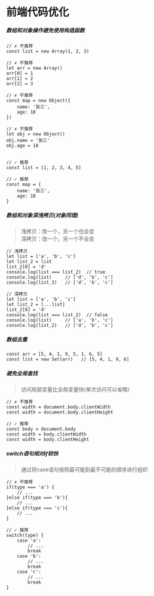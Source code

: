 # 前端代码优化
##### 数组和对象操作避免使用构造函数
```
// ✗ 不推荐
const list = new Array(1, 2, 3)

// ✗ 不推荐
let arr = new Array()
arr[0] = 1
arr[1] = 2
arr[2] = 3

// ✗ 不推荐
const map = new Object({
    name: '张三',
    age: 18
})

// ✗ 不推荐
let obj = new Object()
obj.name = '张三'
obj.age = 18


// ✓ 推荐
const list = [1, 2, 3, 4, 5]

// ✓ 推荐
const map = {
    name: '张三',
    age: 18
}
```

##### 数组和对象深浅拷贝(对象同理)
>浅拷贝：改一个，另一个也会变  
>深拷贝：改一个，另一个不会变  
```
// 浅拷贝
let list = ['a', 'b', 'c']
let list_2 = list
list_2[0] = 'd'
console.log(list === list_2)  // true
console.log(list)     // ['d', 'b', 'c']
console.log(list_2)   // ['d', 'b', 'c']

// 深拷贝
let list = ['a', 'b', 'c']
let list_2 = [...list]
list_2[0] = 'd'
console.log(list === list_2)  // false
console.log(list)     // ['a', 'b', 'c']
console.log(list_2)   // ['d', 'b', 'c']
```

##### 数组去重
```
const arr = [5, 4, 1, 9, 5, 1, 6, 5]
const list = new Set(arr)   // [5, 4, 1, 9, 6]
```

##### 避免全局查找
> 访问局部变量比全局变量快(单次访问可以省略)
```
// ✗ 不推荐
const width = document.body.clientWidth
const width = document.body.clientHeight

// ✓ 推荐
const body = document.body
const width = body.clientWidth
const width = body.clientHeight
```

##### switch语句相对if较快
>通过将case语句按照最可能到最不可能的顺序进行组织
```
// ✗ 不推荐
if(type === 'a') {
    // ...
}else if(type === 'b'){
    // ...
}else if(type === 'c'){
    // ...
}

// ✓ 推荐
switch(type) {
    case 'a':
        // ...
        break
    case 'b':
        // ...
        break
    case 'c':
        // ...
        break
}
```

